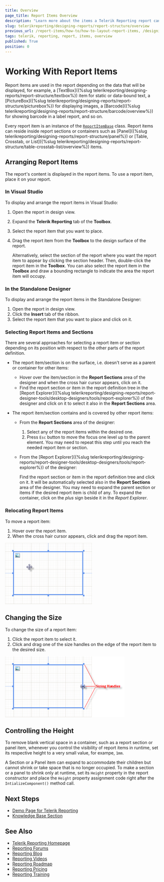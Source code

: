 ```yaml
---
title: Overview
page_title: Report Items Overview
description: "Learn more about the items a Telerik Reporting report can contain, how you may arrange them, and control their layouts."
slug: telerikreporting/designing-reports/report-structure/overview
previous_url: /report-items/how-to/how-to-layout-report-items, /designing-reports-understanding-report-structure, /report-items/, /report-items-intro
tags: telerik, reporting, report, items, overview
published: True
position: 0
---
```


# Working With Report Items

Report items are used in the report depending on the data that will be displayed, for example, a [TextBox]({%slug telerikreporting/designing-reports/report-structure/textbox%}) item for static or data-bound text, a [PictureBox]({%slug telerikreporting/designing-reports/report-structure/picturebox%}) for displaying images, a [Barcode]({%slug telerikreporting/designing-reports/report-structure/barcode/overview%}) for showing barcode in a label report, and so on.

Every report item is an instance of the [`ReportItemBase`](/api/Telerik.Reporting.ReportItemBase) class. Report items can reside inside report sections or containers such as [Panel]({%slug telerikreporting/designing-reports/report-structure/panel%}) or [Table, Crosstab, or List]({%slug telerikreporting/designing-reports/report-structure/table-crosstab-list/overview%}) items.

## Arranging Report Items

The report's content is displayed in the report items. To use a report item, place it on your report.

### In Visual Studio

To display and arrange the report items in Visual Studio:

1. Open the report in design view.
1. Expand the __Telerik Reporting__ tab of the **Toolbox**.
1. Select the report item that you want to place.
1. Drag the report item from the **Toolbox** to the design surface of the report.

	Alternatively, select the section of the report where you want the report item to appear by clicking the section header. Then, double-click the report item in the **Toolbox**. You can also select the report item in the **Toolbox** and draw a bounding rectangle to indicate the area the report item will occupy.

### In the Standalone Designer

To display and arrange the report items in the Standalone Designer:

1. Open the report in design view.
1. Click the __Insert__ tab of the ribbon.
1. Select the report item that you want to place and click on it.

### Selecting Report Items and Sections

There are several approaches for selecting a report item or section depending on its position with respect to the other parts of the report definition.

* The report item/section is on the surface, i.e. doesn't serve as a parent or container for other items:

	* Hover over the item/section in the __Report Sections__ area of the designer and when the cross hair cursor appears, click on it.
	* Find the report section or item in the report definition tree in the [Report Explorer]({%slug telerikreporting/designing-reports/report-designer-tools/desktop-designers/tools/report-explorer%}) of the designer and click on it to select it also in the __Report Sections__ area.
	
* The report item/section contains and is covered by other report items:

	* From the __Report Sections__ area of the designer:

		1. Select any of the report items within the desired one.
		1. Press `Esc` button to move the focus one level up to the parent element. You may need to repeat this step until you reach the needed report item or section.

	* From the [Report Explorer]({%slug telerikreporting/designing-reports/report-designer-tools/desktop-designers/tools/report-explorer%}) of the designer:

		Find the report section or item in the report definition tree and click on it. It will be automatically selected also in the __Report Sections__ area of the designer. You may need to expand the parent section or items if the desired report item is child of any. To expand the container, click on the _plus_ sign beside it in the _Report Explorer_.

### Relocating Report Items

To move a report item:

1. Hover over the report item.
1. When the cross hair cursor appears, click and drag the report item.

![Cross Hair Cursor in a Selected PictureBox item](images/ReportDesign002.png)

## Changing the Size 

To change the size of a report item:

1. Click the report item to select it.
1. Click and drag one of the size handles on the edge of the report item to the desired size.

![Resizing Cursor in a Selected PictureBox item](images/ReportDesign003.png)

## Controlling the Height

To remove blank vertical space in a container, such as a report section or panel item, whenever you control the visibility of report items in runtime, set its respective height to a very small value, for exampe, `1mm`.

A Section or a Panel item can expand to accommodate their children but cannot shrink or take space that is no longer occupied. To make a section or a panel to shrink only at runtime, set its `Height` property in the report constructor and place the `Height` property assignment code right after the `IntializeComponent()` method call.

## Next Steps

* [Demo Page for Telerik Reporting](https://demos.telerik.com/reporting)
* [Knowledge Base Section](/knowledge-base)

## See Also

* [Telerik Reporting Homepage](https://www.telerik.com/products/reporting)
* [Reporting Forums](https://www.telerik.com/forums/reporting)
* [Reporting Blog](https://www.telerik.com/blogs/tag/reporting)
* [Reporting Videos](https://www.telerik.com/videos/reporting)
* [Reporting Roadmap](https://www.telerik.com/support/whats-new/reporting/roadmap)
* [Reporting Pricing](https://www.telerik.com/purchase/individual/reporting)
* [Reporting Training](https://learn.telerik.com/learn/course/external/view/elearning/19/reporting-report-server-training)
